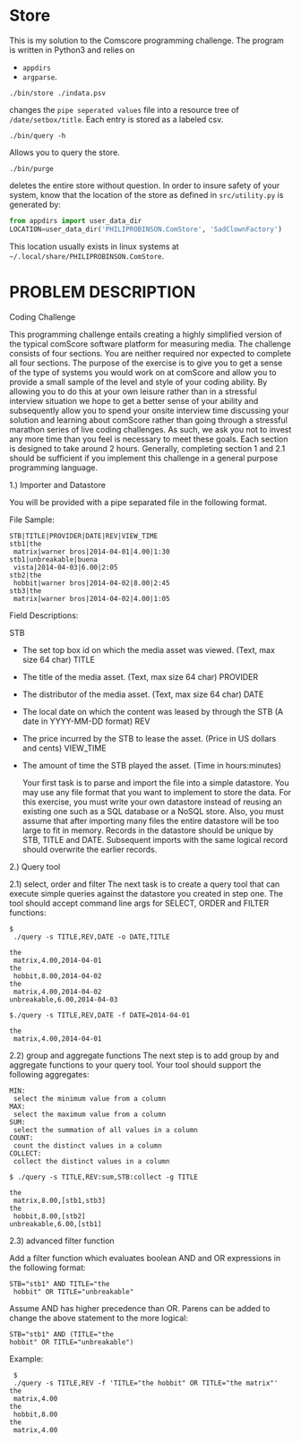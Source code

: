# Store
This is my solution to the Comscore programming challenge. The program is written in Python3 and relies on 
- `appdirs`
- `argparse`.

```
./bin/store ./indata.psv
```
changes the `pipe seperated values` file into a resource tree of `/date/setbox/title`. Each entry is stored as a labeled csv.

```
./bin/query -h
```
Allows you to query the store.

```
./bin/purge
```
deletes the entire store without question. In order to insure safety of your system, know that the location of the store as defined in `src/utility.py` is generated by:

```python
from appdirs import user_data_dir
LOCATION=user_data_dir('PHILIPROBINSON.ComStore', 'SadClownFactory')
```

This location usually exists in linux systems at `~/.local/share/PHILIPROBINSON.ComStore`.


# PROBLEM DESCRIPTION

Coding Challenge

This
 programming challenge entails creating a highly simplified version of the typical comScore software platform for measuring media.  The challenge consists of four sections.  You are neither required nor expected to complete all four sections.  The purpose of
 the exercise is to give you to get a sense of the type of systems you would work on at comScore and allow you to provide a small sample of the level and style of your coding ability.  By allowing you to do this at your own leisure rather than in a stressful
 interview situation we hope to get a better sense of your ability and subsequently allow you to spend your onsite interview time discussing your solution and learning about comScore rather than going through a stressful marathon series of live coding challenges.
  As such, we ask you not to invest any more time than you feel is necessary to meet these goals. Each section is designed to take around 2 hours.  Generally, completing section 1 and 2.1 should be sufficient if you implement this challenge in a general purpose
 programming language.

1.)
 Importer and Datastore

 You
 will be provided with a pipe separated file in the following format.

 File
 Sample:
```
STB|TITLE|PROVIDER|DATE|REV|VIEW_TIME
stb1|the
 matrix|warner bros|2014-04-01|4.00|1:30
stb1|unbreakable|buena
 vista|2014-04-03|6.00|2:05
stb2|the
 hobbit|warner bros|2014-04-02|8.00|2:45
stb3|the
 matrix|warner bros|2014-04-02|4.00|1:05
```
 Field
 Descriptions:

STB
 - The set top box id on which the media asset was viewed. (Text, max size 64 char)
TITLE
 - The title of the media asset. (Text, max size 64 char)
PROVIDER
 - The distributor of the media asset. (Text, max size 64 char)
DATE
 - The local date on which the content was leased by through the STB (A date in YYYY-MM-DD format)
REV
 - The price incurred by the STB to lease the asset. (Price in US dollars and cents)
VIEW_TIME
 - The amount of time the STB played the asset.  (Time in hours:minutes)


   Your
 first task is to parse and import the file into a simple datastore.  You may use any file format that you want to implement to store the data. For this exercise, you must write your own datastore instead of reusing an existing one such as a SQL database or
 a NoSQL store. Also, you must assume that after importing many files the entire datastore will be too large to fit in memory.  Records in the datastore should be unique by STB, TITLE and DATE.  Subsequent imports with the same logical record should overwrite
 the earlier records.


2.)
 Query tool

 2.1)
 select, order and filter
The
 next task is to create a query tool that can execute simple queries against the datastore you created in step one.  The tool should accept command line args for SELECT, ORDER and FILTER functions:
```
$
 ./query -s TITLE,REV,DATE -o DATE,TITLE

the
 matrix,4.00,2014-04-01
the
 hobbit,8.00,2014-04-02
the
 matrix,4.00,2014-04-02
unbreakable,6.00,2014-04-03
```

```
$./query -s TITLE,REV,DATE -f DATE=2014-04-01

the
 matrix,4.00,2014-04-01
```

 2.2)
 group and aggregate functions
   The
 next step is to add group by and aggregate functions to your query tool.  Your tool should support the following aggregates:
```
MIN:
 select the minimum value from a column
MAX:
 select the maximum value from a column
SUM:
 select the summation of all values in a column
COUNT:
 count the distinct values in a column
COLLECT:
 collect the distinct values in a column
```
```
$ ./query -s TITLE,REV:sum,STB:collect -g TITLE

the
 matrix,8.00,[stb1,stb3]
the
 hobbit,8.00,[stb2]
unbreakable,6.00,[stb1]
```

 2.3)
 advanced filter function

Add
 a filter function which evaluates boolean AND and OR expressions in the following format:

```
STB="stb1" AND TITLE="the
 hobbit" OR TITLE="unbreakable"
```
Assume
 AND has higher precedence than OR.  Parens can be added to change the above statement to the more logical:

 ```
STB="stb1" AND (TITLE="the
 hobbit" OR TITLE="unbreakable")
```
Example:
```
 $
 ./query -s TITLE,REV -f 'TITLE="the hobbit" OR TITLE="the matrix"'
the
 matrix,4.00
the
 hobbit,8.00
the
 matrix,4.00
```
